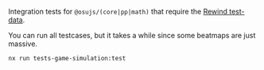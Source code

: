 Integration tests for `@osujs/(core|pp|math)` that require the [Rewind test-data](wiki/).

You can run all testcases, but it takes a while since some beatmaps are just massive.

```shell
nx run tests-game-simulation:test
```

